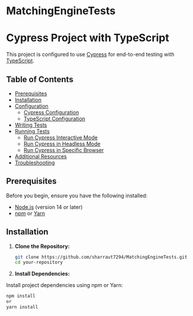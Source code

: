 # MatchingEngineTests
 
# Cypress Project with TypeScript

This project is configured to use [Cypress](https://www.cypress.io/) for end-to-end testing with [TypeScript](https://www.typescriptlang.org/). 

## Table of Contents

- [Prerequisites](#prerequisites)
- [Installation](#installation)
- [Configuration](#configuration)
  - [Cypress Configuration](#cypress-configuration)
  - [TypeScript Configuration](#typescript-configuration)
- [Writing Tests](#writing-tests)
- [Running Tests](#running-tests)
  - [Run Cypress Interactive Mode](#run-cypress-interactive-mode)
  - [Run Cypress in Headless Mode](#run-cypress-in-headless-mode)
  - [Run Cypress in Specific Browser](#run-cypress-in-specific-browser)
- [Additional Resources](#additional-resources)
- [Troubleshooting](#troubleshooting)

## Prerequisites

Before you begin, ensure you have the following installed:

- [Node.js](https://nodejs.org/) (version 14 or later)
- [npm](https://www.npmjs.com/) or [Yarn](https://yarnpkg.com/)

## Installation

1. **Clone the Repository:**

   ```bash
   git clone https://github.com/sharraut7294/MatchingEngineTests.git
   cd your-repository

2. **Install Dependencies:**

 Install project dependencies using npm or Yarn:
   ```bash
  npm install
  or
  yarn install


